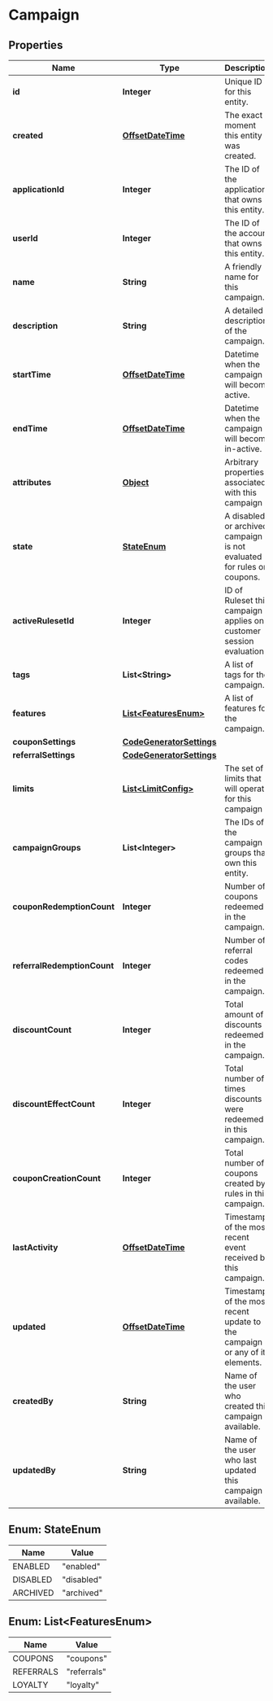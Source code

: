 

# Campaign


## Properties

Name | Type | Description | Notes
------------ | ------------- | ------------- | -------------
**id** | **Integer** | Unique ID for this entity. | 
**created** | [**OffsetDateTime**](OffsetDateTime.md) | The exact moment this entity was created. | 
**applicationId** | **Integer** | The ID of the application that owns this entity. | 
**userId** | **Integer** | The ID of the account that owns this entity. | 
**name** | **String** | A friendly name for this campaign. | 
**description** | **String** | A detailed description of the campaign. | 
**startTime** | [**OffsetDateTime**](OffsetDateTime.md) | Datetime when the campaign will become active. |  [optional]
**endTime** | [**OffsetDateTime**](OffsetDateTime.md) | Datetime when the campaign will become in-active. |  [optional]
**attributes** | [**Object**](.md) | Arbitrary properties associated with this campaign |  [optional]
**state** | [**StateEnum**](#StateEnum) | A disabled or archived campaign is not evaluated for rules or coupons.  | 
**activeRulesetId** | **Integer** | ID of Ruleset this campaign applies on customer session evaluation. |  [optional]
**tags** | **List&lt;String&gt;** | A list of tags for the campaign. | 
**features** | [**List&lt;FeaturesEnum&gt;**](#List&lt;FeaturesEnum&gt;) | A list of features for the campaign. | 
**couponSettings** | [**CodeGeneratorSettings**](CodeGeneratorSettings.md) |  |  [optional]
**referralSettings** | [**CodeGeneratorSettings**](CodeGeneratorSettings.md) |  |  [optional]
**limits** | [**List&lt;LimitConfig&gt;**](LimitConfig.md) | The set of limits that will operate for this campaign | 
**campaignGroups** | **List&lt;Integer&gt;** | The IDs of the campaign groups that own this entity. |  [optional]
**couponRedemptionCount** | **Integer** | Number of coupons redeemed in the campaign. |  [optional]
**referralRedemptionCount** | **Integer** | Number of referral codes redeemed in the campaign. |  [optional]
**discountCount** | **Integer** | Total amount of discounts redeemed in the campaign. |  [optional]
**discountEffectCount** | **Integer** | Total number of times discounts were redeemed in this campaign. |  [optional]
**couponCreationCount** | **Integer** | Total number of coupons created by rules in this campaign. |  [optional]
**lastActivity** | [**OffsetDateTime**](OffsetDateTime.md) | Timestamp of the most recent event received by this campaign. |  [optional]
**updated** | [**OffsetDateTime**](OffsetDateTime.md) | Timestamp of the most recent update to the campaign or any of its elements. |  [optional]
**createdBy** | **String** | Name of the user who created this campaign if available. |  [optional]
**updatedBy** | **String** | Name of the user who last updated this campaign if available. |  [optional]



## Enum: StateEnum

Name | Value
---- | -----
ENABLED | &quot;enabled&quot;
DISABLED | &quot;disabled&quot;
ARCHIVED | &quot;archived&quot;



## Enum: List&lt;FeaturesEnum&gt;

Name | Value
---- | -----
COUPONS | &quot;coupons&quot;
REFERRALS | &quot;referrals&quot;
LOYALTY | &quot;loyalty&quot;



